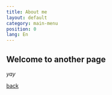 ```yaml
---
title: About me
layout: default
category: main-menu
position: 0
lang: En
---
```


## Welcome to another page

_yay_

[back](./)
